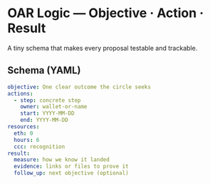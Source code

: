 # OAR Logic — Objective · Action · Result

A tiny schema that makes every proposal testable and trackable.

## Schema (YAML)
```yaml
objective: One clear outcome the circle seeks
actions:
  - step: concrete step
    owner: wallet-or-name
    start: YYYY-MM-DD
    end: YYYY-MM-DD
resources:
  eth: 0
  hours: 6
  ccc: recognition
result:
  measure: how we know it landed
  evidence: links or files to prove it
  follow_up: next objective (optional)
